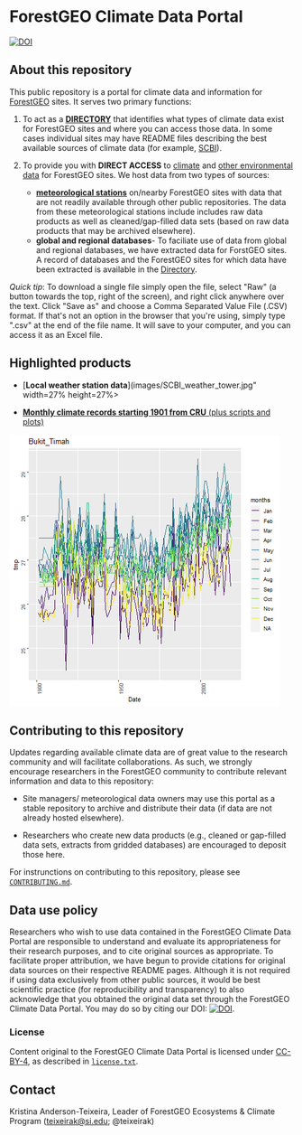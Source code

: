 
# ForestGEO Climate Data Portal  
[![DOI](https://zenodo.org/badge/83330500.svg)](https://zenodo.org/badge/latestdoi/83330500)

## About this repository
This public repository is a portal for climate data and information for [ForestGEO](http://www.forestgeo.si.edu/) sites. It serves two primary functions:

1. To act as a [**DIRECTORY**](https://github.com/forestgeo/Climate/tree/master/Directory) that identifies what types of climate data exist for ForestGEO sites and where you can access those data.  In some cases individual sites may have README files describing the best available sources of climate data (for example, [SCBI](https://github.com/forestgeo/Climate/blob/master/Climate_Data/Met_Stations/SCBI/README.md)).  

2. To provide you with **DIRECT ACCESS** to [climate](https://github.com/forestgeo/Climate/tree/master/Climate_Data/) and [other environmental data](https://github.com/forestgeo/Climate/tree/master/Other_environmental_data/) for ForestGEO sites.  We host data from two types of sources:  
     + [**meteorological stations**](https://github.com/forestgeo/Climate/tree/master/Climate_Data/Met_Stations) on/nearby ForestGEO sites with data that are not readily available through other public repositories.  The data from these meteorological stations include includes raw data products as well as cleaned/gap-filled data sets (based on raw data products that may be archived elsewhere).  
     + **global and regional databases**- To faciliate use of data from global and regional databases, we have extracted data for ForstGEO sites. A record of databases and the ForestGEO sites for which data have been extracted is available in the [Directory](https://github.com/forestgeo/Climate/tree/master/Directory).  
     
*Quick tip*: To download a single file simply open the file, select "Raw" (a button towards the top, right of the screen), and right click anywhere over the text.  Click "Save as" and choose a Comma Separated Value File (.CSV) format.  If that's not an option in the browser that you're using, simply type ".csv" at the end of the file name.   It will save to your computer, and you can access it as an Excel file.

## Highlighted products

- [**Local weather station data**](images/SCBI_weather_tower.jpg" width=27% height=27%>

- [**Monthly climate records starting 1901 from CRU** (plus scripts and plots)](https://github.com/forestgeo/Climate/tree/master/Climate_Data/CRU)

![Example plot of monthly CRU data: minimum temperatures at Bukit Timah, Singapore](images/Bukit_Timah_TMP_CRU_plot__73.png)

## Contributing to this repository
Updates regarding available climate data are of great value to the research community and will facilitate collaborations. As such, we strongly encourage researchers in the ForestGEO community to contribute relevant information and data to this repository:

* Site managers/ meteorological data owners may use this portal as a stable repository to archive and distribute their data (if data are not already hosted elsewhere).

* Researchers who create new data products (e.g., cleaned or gap-filled data sets, extracts from gridded databases) are encouraged to deposit those here.

For instrunctions on contributing to this repository, please see [`CONTRIBUTING.md`](https://github.com/forestgeo/Climate/blob/master/CONTRIBUTING.md). 

## Data use policy

Researchers who wish to use data contained in the ForestGEO Climate Data Portal are responsible to understand and evaluate its appropriateness for their research purposes, and to cite original sources as appropriate. To facilitate proper attribution, we have begun to provide citations for original data sources on their respective README pages.  Although it is not required if using data exclusively from other public sources, it would be best scientific practice (for reproducibility and transparency) to also acknowledge that you obtained the original data set through the ForestGEO Climate Data Portal.  You may do so by citing our DOI: [![DOI](https://zenodo.org/badge/83330500.svg)](https://zenodo.org/badge/latestdoi/83330500).

### License

Content original to the ForestGEO Climate Data Portal is licensed under [CC-BY-4](https://creativecommons.org/licenses/by/4.0/), as described in [`license.txt`](https://github.com/forestgeo/Climate/blob/master/license.txt).


## Contact 

Kristina Anderson-Teixeira, Leader of ForestGEO Ecosystems & Climate Program (teixeirak@si.edu; @teixeirak)
